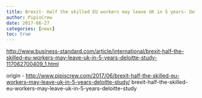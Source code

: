 ```yaml
---
title: Brexit- Half the skilled EU workers may leave UK in 5 years- Deloitte study
author: PipisCrew
date: 2017-06-27
categories: [news]
toc: true
---
```


http://www.business-standard.com/article/international/brexit-half-the-skilled-eu-workers-may-leave-uk-in-5-years-deloitte-study-117062700409_1.html

origin - http://www.pipiscrew.com/2017/06/brexit-half-the-skilled-eu-workers-may-leave-uk-in-5-years-deloitte-study/ brexit-half-the-skilled-eu-workers-may-leave-uk-in-5-years-deloitte-study